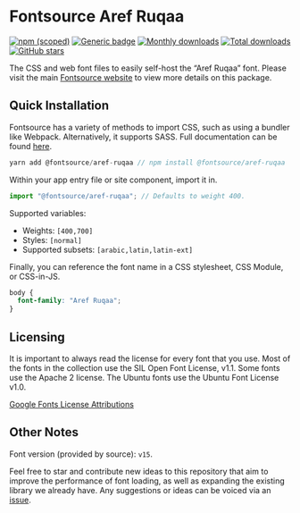 # Fontsource Aref Ruqaa

[![npm (scoped)](https://img.shields.io/npm/v/@fontsource/aref-ruqaa?color=brightgreen)](https://www.npmjs.com/package/@fontsource/aref-ruqaa) [![Generic badge](https://img.shields.io/badge/fontsource-passing-brightgreen)](https://github.com/fontsource/fontsource) [![Monthly downloads](https://badgen.net/npm/dm/@fontsource/aref-ruqaa)](https://github.com/fontsource/fontsource) [![Total downloads](https://badgen.net/npm/dt/@fontsource/aref-ruqaa)](https://github.com/fontsource/fontsource) [![GitHub stars](https://img.shields.io/github/stars/fontsource/fontsource.svg?style=social&label=Star)](https://github.com/fontsource/fontsource/stargazers)

The CSS and web font files to easily self-host the “Aref Ruqaa” font. Please visit the main [Fontsource website](https://fontsource.org/fonts/aref-ruqaa) to view more details on this package.

## Quick Installation

Fontsource has a variety of methods to import CSS, such as using a bundler like Webpack. Alternatively, it supports SASS. Full documentation can be found [here](https://fontsource.org/docs/introduction).

```javascript
yarn add @fontsource/aref-ruqaa // npm install @fontsource/aref-ruqaa
```

Within your app entry file or site component, import it in.

```javascript
import "@fontsource/aref-ruqaa"; // Defaults to weight 400.
```

Supported variables:

- Weights: `[400,700]`
- Styles: `[normal]`
- Supported subsets: `[arabic,latin,latin-ext]`

Finally, you can reference the font name in a CSS stylesheet, CSS Module, or CSS-in-JS.

```css
body {
  font-family: "Aref Ruqaa";
}
```

## Licensing

It is important to always read the license for every font that you use.
Most of the fonts in the collection use the SIL Open Font License, v1.1. Some fonts use the Apache 2 license. The Ubuntu fonts use the Ubuntu Font License v1.0.

[Google Fonts License Attributions](https://fonts.google.com/attribution)

## Other Notes

Font version (provided by source): `v15`.

Feel free to star and contribute new ideas to this repository that aim to improve the performance of font loading, as well as expanding the existing library we already have. Any suggestions or ideas can be voiced via an [issue](https://github.com/fontsource/fontsource/issues).
